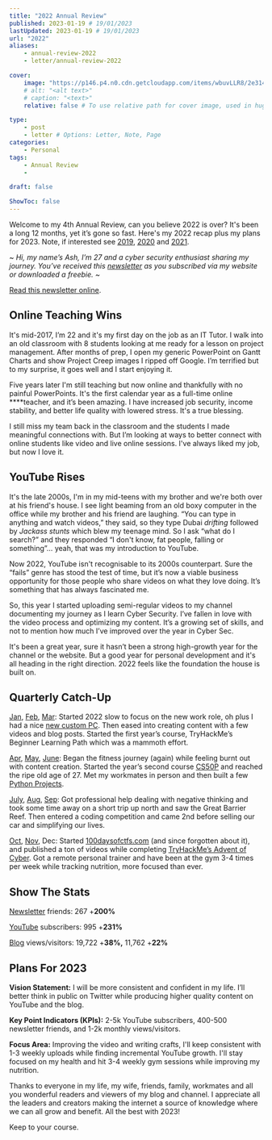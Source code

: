 ```yaml
---
title: "2022 Annual Review"
published: 2023-01-19 # 19/01/2023 
lastUpdated: 2023-01-19 # 19/01/2023 
url: "2022"
aliases:
    - annual-review-2022 
    - letter/annual-review-2022

cover:
    image: "https://p146.p4.n0.cdn.getcloudapp.com/items/wbuvLLR8/2e314d37-231c-482d-b7c9-5852205962d0.jpeg?v=13fffdea8807d1d735087f8f03aec316"
    # alt: "<alt text>"
    # caption: "<text>"
    relative: false # To use relative path for cover image, used in hugo Page-bundles 

type: 
    - post
    - letter # Options: Letter, Note, Page
categories:
    - Personal
tags:
    - Annual Review
    - 

draft: false

ShowToc: false
---
```


Welcome to my 4th Annual Review, can you believe 2022 is over? It's been a long 12 months, yet it’s gone so fast. Here's my 2022 recap plus my plans for 2023. Note, if interested see [2019](https://mrash.co/2019-in-review/), [2020](https://mrash.co/yearly-review-2020/) and [2021](https://mrash.co/2021-review-2022-plan/).

~ *Hi, my name’s Ash, I’m 27 and a cyber security enthusiast sharing my journey. You’ve received this [newsletter](https://mrash.co/newsletters) as you subscribed via my website or downloaded a freebie. ~*

[Read this newsletter online](https://mrash.co/letter/annual-review-2022/).

## Online Teaching Wins

It's mid-2017, I’m 22 and it's my first day on the job as an IT Tutor. I walk into an old classroom with 8 students looking at me ready for a lesson on project management. After months of prep, I open my generic PowerPoint on Gantt Charts and show Project Creep images I ripped off Google. I’m terrified but to my surprise, it goes well and I start enjoying it.

Five years later I'm still teaching but now online and thankfully with no painful PowerPoints. It's the first calendar year as a full-time online ****teacher, and it’s been amazing. I have increased job security, income stability, and better life quality with lowered stress. It's a true blessing.

I still miss my team back in the classroom and the students I made meaningful connections with. But I’m looking at ways to better connect with online students like video and live online sessions. I've always liked my job, but now I love it.

## YouTube Rises

It's the late 2000s, I'm in my mid-teens with my brother and we're both over at his friend's house. I see light beaming from an old boxy computer in the office while my brother and his friend are laughing. “You can type in anything and watch videos,” they said, so they type Dubai *drifting* followed by *Jackass stunts* which blew my teenage mind. So I ask “what do I search?” and they responded “I don't know, fat people, falling or something”… yeah, that was my introduction to YouTube.

Now 2022, YouTube isn't recognisable to its 2000s counterpart. Sure the “fails” genre has stood the test of time, but it’s now a viable business opportunity for those people who share videos on what they love doing. It’s something that has always fascinated me.

So, this year I started uploading semi-regular videos to my channel documenting my journey as I learn Cyber Security. I’ve fallen in love with the video process and optimizing my content. It’s a growing set of skills, and not to mention how much I’ve improved over the year in Cyber Sec.

It's been a great year, sure it hasn’t been a strong high-growth year for the channel or the website. But a good year for personal development and it's all heading in the right direction. 2022 feels like the foundation the house is built on.

## Quarterly Catch-Up

[Jan](https://mrash.co/letter/healthy-home-work-life-jan-22/), [Feb](https://mrash.co/letter/put-yourself-out-feb-22/), [Mar](https://mrash.co/letter/scammed-mar-22/): Started 2022 slow to focus on the new work role, oh plus I had a nice [new custom PC](https://mrash.co/how-to-build-a-pc-2022/). Then eased into creating content with a few videos and blog posts. Started the first year’s course, TryHackMe’s Beginner Learning Path which was a mammoth effort.

[Apr](https://mrash.co/letter/lazy-n-lost-april-22/), [May](https://mrash.co/letter/dilemma-may-22/), [June](https://mrash.co/letter/check-in-june-22/): Began the fitness journey (again) while feeling burnt out with content creation. Started the year’s second course [CS50P](https://mrash.co/cs50-python-problem-set-guide/) and reached the ripe old age of 27. Met my workmates in person and then built a few [Python Projects](https://mrash.co/?s=python+projects).

[July](https://mrash.co/letter/get-help-july-22/), [Aug](https://mrash.co/letter/afk-aug-22/), [Sep](https://mrash.co/letter/i-won-sep-22/): Got professional help dealing with negative thinking and took some time away on a short trip up north and saw the Great Barrier Reef. Then entered a coding competition and came 2nd before selling our car and simplifying our lives.

[Oct](https://mrash.co/letter/learn-cybersec-oct-22/), [Nov](https://mrash.co/letter/biz-plan-nov-22/), Dec: Started [100daysofctfs.com](https://100daysofctfs.com/) (and since forgotten about it), and published a ton of videos while completing [TryHackMe’s Advent of Cyber](https://youtube.com/playlist?list=PLGR72TW7SUVrLm8EL-RGhufHB6lqostsA). Got a remote personal trainer and have been at the gym 3-4 times per week while tracking nutrition, more focused than ever. 

## Show The Stats

[Newsletter](https://mrash.co/newsletters) friends: 267 +**200%**

[YouTube](https://youtube.com/mrashleyball) subscribers: 995 +**231%**

[Blog](https://mrashleyball.com/blog/) views/visitors: 19,722 +**38%,** 11,762 +**22%**

## Plans For 2023

**Vision Statement:** I will be more consistent and confident in my life. I’ll better think in public on Twitter while producing higher quality content on YouTube and the blog.

**Key Point Indicators (KPIs):** 2-5k YouTube subscribers, 400-500 newsletter friends, and 1-2k monthly views/visitors.

**Focus Area:** Improving the video and writing crafts, I'll keep consistent with 1-3 weekly uploads while finding incremental YouTube growth. I'll stay focused on my health and hit 3-4 weekly gym sessions while improving my nutrition.

Thanks to everyone in my life, my wife, friends, family, workmates and all you wonderful readers and viewers of my blog and channel. I appreciate all the leaders and creators making the internet a source of knowledge where we can all grow and benefit. All the best with 2023!

Keep to your course.